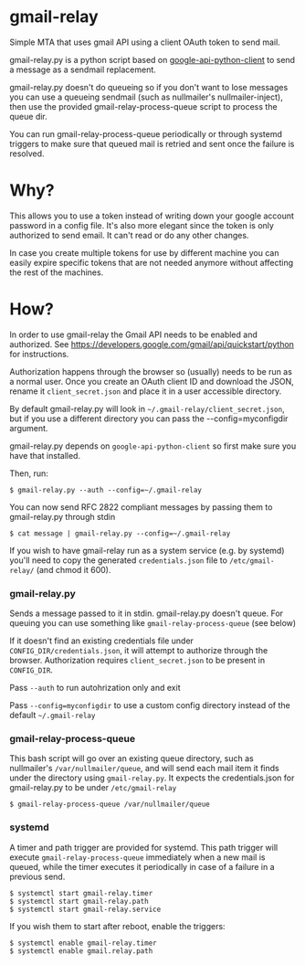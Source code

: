 # gmail-relay
Simple MTA that uses gmail API using a client OAuth token to send mail. 

gmail-relay.py is a python script based on [google-api-python-client](https://github.com/google/google-api-python-client
) to send a message as a sendmail replacement.

gmail-relay.py doesn't do queueing so if you don't want to lose messages you can use a queueing sendmail (such as
nullmailer's nullmailer-inject), then use the provided gmail-relay-process-queue script to process the queue dir.

You can run gmail-relay-process-queue periodically or through systemd triggers to make sure that queued
mail is retried and sent once the failure is resolved.

# Why?
This allows you to use a token instead of writing down your google account password in a config file.
It's also more elegant since the token is only authorized to send email. It can't read or do any other
changes.

In case you create multiple tokens for use by different machine you can easily expire specific tokens
that are not needed anymore without affecting the rest of the machines.

# How?
In order to use gmail-relay the Gmail API needs to be enabled and authorized.
See https://developers.google.com/gmail/api/quickstart/python for instructions.

Authorization happens through the browser so (usually) needs to be run as a normal user.
Once you create an OAuth client ID and download the JSON, rename it `client_secret.json`
and place it in a user accessible directory. 

By default gmail-relay.py will look in `~/.gmail-relay/client_secret.json`, but if you use a different 
directory you can pass the --config=myconfigdir argument.

gmail-relay.py depends on `google-api-python-client` so first make sure you have that installed.

Then, run:

    $ gmail-relay.py --auth --config=~/.gmail-relay

You can now send RFC 2822 compliant messages by passing them to gmail-relay.py through stdin

    $ cat message | gmail-relay.py --config=~/.gmail-relay
    
If you wish to have gmail-relay run as a system service (e.g. by systemd) you'll need to
copy the generated `credentials.json` file to `/etc/gmail-relay/` (and chmod it 600).

### gmail-relay.py
Sends a message passed to it in stdin.
gmail-relay.py doesn't queue. For queuing you can use something like `gmail-relay-process-queue` (see below)

If it doesn't find an existing credentials file under `CONFIG_DIR/credentials.json`, it will attempt to 
authorize through the browser. Authorization requires `client_secret.json` to be present in `CONFIG_DIR`.

Pass `--auth` to run autohrization only and exit 

Pass `--config=myconfigdir` to use a custom config directory instead of the default `~/.gmail-relay`

### gmail-relay-process-queue
This bash script will go over an existing queue directory, such as nullmailer's `/var/nullmailer/queue`, and
will send each mail item it finds under the directory using `gmail-relay.py`.
It expects the credentials.json for gmail-relay.py to be under `/etc/gmail-relay`

    $ gmail-relay-process-queue /var/nullmailer/queue

### systemd
A timer and path trigger are provided for systemd. This path trigger will execute `gmail-relay-process-queue` 
immediately when a new mail is queued, while the timer executes it periodically in case of a failure in a
previous send.

    $ systemctl start gmail-relay.timer
    $ systemctl start gmail-relay.path
    $ systemctl start gmail-relay.service
    
If you wish them to start after reboot, enable the triggers:

    $ systemctl enable gmail-relay.timer
    $ systemctl enable gmail.relay.path

